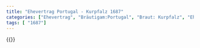 ```yaml
---
title: "Ehevertrag Portugal - Kurpfalz 1687"
categories: ["Ehevertrag", "Bräutigam:Portugal", "Braut: Kurpfalz", "Eheschließung vollzogen?:Ja", "verschiedenkonfessionelle Ehe?:Nein", "Dynastie Bräutigam:Braganza", "Akteur Bräutigam:Braganza", "Akteur Braut:Wittelsbach (Pfalz)", "Textbezug?:ja", "Ständisch?:nein", "Ratifikation?:ja", "Sonstiges?:nein", "Bräutigam:Portugal", "Braut: Kurpfalz"]
tags: [ "1687"]
---
```

<!--more-->
{{<v134>}}